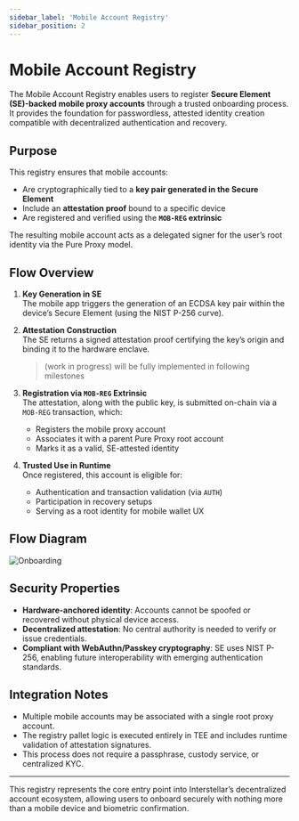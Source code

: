 ```yaml
---
sidebar_label: 'Mobile Account Registry'
sidebar_position: 2
---
```


# Mobile Account Registry

The Mobile Account Registry enables users to register **Secure Element (SE)-backed mobile proxy accounts** through a trusted onboarding process. It provides the foundation for passwordless, attested identity creation compatible with decentralized authentication and recovery.

## Purpose

This registry ensures that mobile accounts:
- Are cryptographically tied to a **key pair generated in the Secure Element**
- Include an **attestation proof** bound to a specific device
- Are registered and verified using the **`MOB-REG` extrinsic**

The resulting mobile account acts as a delegated signer for the user’s root identity via the Pure Proxy model.

## Flow Overview

1. **Key Generation in SE**  
   The mobile app triggers the generation of an ECDSA key pair within the device’s Secure Element (using the NIST P-256 curve).

2. **Attestation Construction**  
   The SE returns a signed attestation proof certifying the key’s origin and binding it to the hardware enclave.
   > (work in progress) will be fully implemented in following milestones

3. **Registration via `MOB-REG` Extrinsic**  
   The attestation, along with the public key, is submitted on-chain via a `MOB-REG` transaction, which:
   - Registers the mobile proxy account
   - Associates it with a parent Pure Proxy root account
   - Marks it as a valid, SE-attested identity

4. **Trusted Use in Runtime**  
   Once registered, this account is eligible for:
   - Authentication and transaction validation (via `AUTH`)
   - Participation in recovery setups
   - Serving as a root identity for mobile wallet UX

## Flow Diagram

![Onboarding](/img/Onboarding.png)



## Security Properties

- **Hardware-anchored identity**: Accounts cannot be spoofed or recovered without physical device access.
- **Decentralized attestation**: No central authority is needed to verify or issue credentials.
- **Compliant with WebAuthn/Passkey cryptography**: SE uses NIST P-256, enabling future interoperability with emerging authentication standards.

## Integration Notes

- Multiple mobile accounts may be associated with a single root proxy account.
- The registry pallet logic is executed entirely in TEE and includes runtime validation of attestation signatures.
- This process does not require a passphrase, custody service, or centralized KYC.

---

This registry represents the core entry point into Interstellar’s decentralized account ecosystem, allowing users to onboard securely with nothing more than a mobile device and biometric confirmation.
